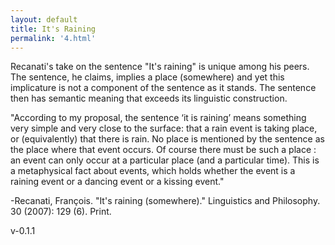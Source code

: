 ```yaml
---
layout: default
title: It's Raining
permalink: '4.html'
---
```


Recanati's take on the sentence "It's raining" is unique among his peers. The sentence, he claims, implies a place (somewhere) and yet this implicature is not a component of the sentence as it stands. The sentence then has semantic meaning that exceeds its linguistic construction.

"According to my proposal, the sentence ‘it is raining’ means something very simple and very close to the surface: that a rain event is taking place, or (equivalently) that there is rain. No place is mentioned by the sentence as the place where that event occurs. Of course there must be such a place : an event can only occur at a particular place (and a particular time). This is a metaphysical fact about events, which holds whether the event is a raining event or a dancing event or a kissing event."

-Recanati, François. "It's raining (somewhere)." Linguistics and Philosophy. 30 (2007): 129 (6). Print.

v-0.1.1
